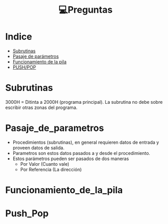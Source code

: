 <h1 align="center"> 💻Preguntas</h1>

Indice
======
   * [Subrutinas](#Subrutinas)
   * [Pasaje de parámetros](#Pasaje_de_parametros)
   * [Funcionamiento de la pila](#Funcionamiento_de_la_pila)
   * [PUSH/POP](#Push_Pop)


Subrutinas
==========

3000H = Ditinta a 2000H (programa principal). La subrutina no debe sobre escribir otras zonas del programa.

Pasaje_de_parametros
====================

- Procedimientos (subrutinas), en general requieren datos de entrada y proveen datos de salida.
- Parametros son estos datos pasados a y desde el procedimiento.
- Estos parámetros pueden ser pasados de dos maneras
  - Por Valor (Cuanto vale)
  - Por Referencia (La dirección)

Funcionamiento_de_la_pila
=========================

Push_Pop
========
